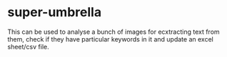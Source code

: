 # super-umbrella
This can be used to analyse a bunch of images for ecxtracting text from them, check if they have particular keywords in it and update an excel sheet/csv file.
